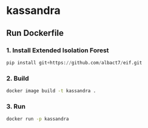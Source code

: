 # kassandra


## Run Dockerfile

### 1. Install Extended Isolation Forest
```python
pip install git+https://github.com/albact7/eif.git
```

### 2. Build

```bash
docker image build -t kassandra .
```

### 3. Run

```bash
docker run -p kassandra
```
